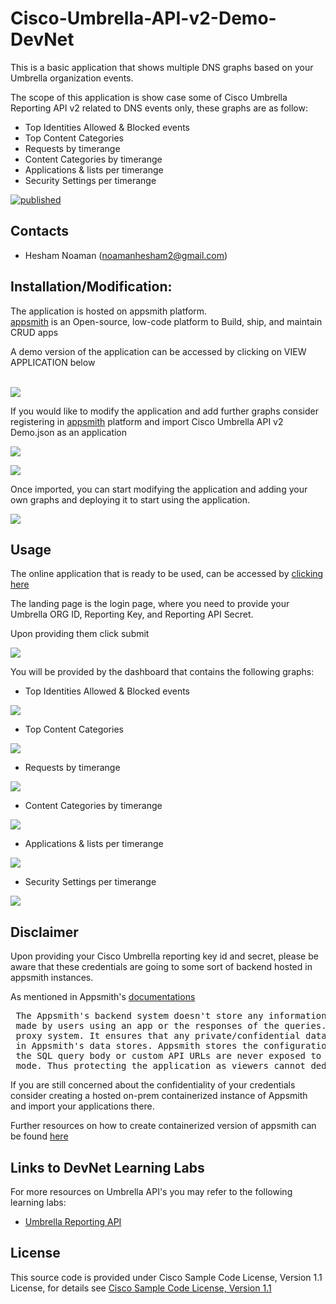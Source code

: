 # Cisco-Umbrella-API-v2-Demo-DevNet

This is a basic application that shows multiple DNS graphs based on your Umbrella organization events.  

The scope of this application is show case some of Cisco Umbrella Reporting API v2 related to DNS events only, these graphs are as follow:  

- Top Identities Allowed & Blocked events
- Top Content Categories
- Requests by timerange 
- Content Categories by timerange 
- Applications & lists per timerange
- Security Settings per timerange


[![published](https://static.production.devnetcloud.com/codeexchange/assets/images/devnet-published.svg)](https://developer.cisco.com/codeexchange/github/repo/hnoaman-rep0/Cisco-Umbrella-API-v2-Demo-DevNet)

## Contacts

* Hesham Noaman (noamanhesham2@gmail.com)

## Installation/Modification:
  

  
The application is hosted on appsmith platform.  
[appsmith](https://www.appsmith.com/) is an Open-source, low-code platform to Build, ship, and maintain CRUD apps  

A demo version of the application can be accessed by clicking on VIEW APPLICATION below  
  
  \
 [![](https://assets.appsmith.com/git-sync/Buttons.svg) ](https://app.appsmith.com/applications/62b5f41920ae3225cef1ca55/pages/62b6a0cb20ae3225cef1f091?embed=true)


If you would like to modify the application and add further graphs consider registering in [appsmith](https://app.appsmith.com/user/login) platform and import Cisco Umbrella API v2 Demo.json as an application  
  


![](2022-07-05-21-34-19.png)    
  
    

![](2022-07-05-21-34-49.png)

Once imported, you can start modifying the application and adding your own graphs and deploying it to start using the application.   
  

![](2022-07-05-21-38-05.png)

## Usage

The online application that is ready to be used, can be accessed by [clicking here](https://app.appsmith.com/applications/62b5f41920ae3225cef1ca55/pages/62b6a0cb20ae3225cef1f091?embed=true)  
  


The landing page is the login page, where you need to provide your Umbrella ORG ID, Reporting Key, and Reporting API Secret.  

Upon providing them click submit  

![](2022-07-05-21-43-53.png)
  

You will be provided by the dashboard that contains the following graphs:  
  

- Top Identities Allowed & Blocked events  


![](2022-07-05-21-48-01.png)

- Top Content Categories  


![](2022-07-05-21-48-37.png)

- Requests by timerange  


![](2022-07-05-21-49-02.png)

- Content Categories by timerange  


![](2022-07-05-21-50-13.png)

- Applications & lists per timerange  


![](2022-07-05-21-51-59.png)

- Security Settings per timerange  


![](2022-07-05-21-52-47.png)

## Disclaimer


Upon providing your Cisco Umbrella reporting key id and secret, please be aware that these credentials are going to some sort of backend hosted in appsmith instances.  

As mentioned in Appsmith's [documentations](https://docs.appsmith.com/security)  

<pre>
 The Appsmith's backend system doesn't store any information related to the inputs
 made by users using an app or the responses of the queries. It acts as a pure 
 proxy system. It ensures that any private/confidential data is never logged or stored 
 in Appsmith's data stores. Appsmith stores the configuration of the queries so that 
 the SQL query body or custom API URLs are never exposed to the client in "view" 
 mode. Thus protecting the application as viewers cannot deduce the executed query.
</pre>

If you are still concerned about the confidentiality of your credentials consider creating a hosted on-prem containerized instance of Appsmith and import your applications there.  

Further resources on how to create containerized version of appsmith can be found [here](https://docs.appsmith.com/setup/docker)  


## Links to DevNet Learning Labs

For more resources on Umbrella API's  you may refer to the following learning labs:
* [Umbrella Reporting API](https://developer.cisco.com/learning/labs/sase-4-umbrella-reporting-v2/umbrella-reporting-v2-api-overview/)


## License

This source code is provided under Cisco Sample Code License, Version 1.1 License, for details see [Cisco Sample Code License, Version 1.1](./LICENSE.md)
